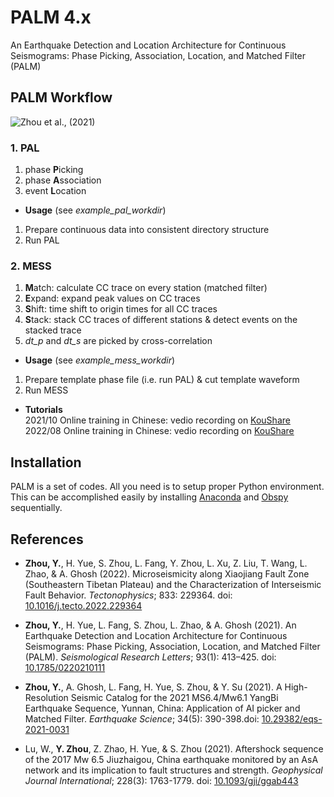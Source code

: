 # PALM 4.x

An Earthquake Detection and Location Architecture for Continuous Seismograms: Phase Picking, Association, Location, and Matched Filter (PALM)  
  
## **PALM Workflow**  
![Zhou et al., (2021)](./doc/PALM_workflow.jpg)  

### 1. PAL
1. phase **P**icking
2. phase **A**ssociation
3. event **L**ocation

- **Usage** (see *example_pal_workdir*)
1. Prepare continuous data into consistent directory structure  
2. Run PAL  

### 2. MESS  
1. **M**atch: calculate CC trace on every station (matched filter)  
2. **E**xpand: expand peak values on CC traces  
3. **S**hift: time shift to origin times for all CC traces  
4. **S**tack: stack CC traces of different stations & detect events on the stacked trace  
5. *dt_p* and *dt_s* are picked by cross-correlation  

- **Usage** (see *example_mess_workdir*)  
1. Prepare template phase file (i.e. run PAL) & cut template waveform  
2. Run MESS  


- **Tutorials**  
2021/10 Online training in Chinese: vedio recording on [KouShare](https://www.koushare.com/lives/room/549779)  
2022/08 Online training in Chinese: vedio recording on [KouShare](https://www.koushare.com/video/videodetail/31656)  

## Installation

PALM is a set of codes. All you need is to setup proper Python environment. This can be accomplished easily by installing [Anaconda](https://www.anaconda.com/products/individual#Downloads) and [Obspy](https://github.com/obspy/obspy/wiki/Installation-via-Anaconda) sequentially.  

## References

- **Zhou, Y.**, H. Yue, S. Zhou, L. Fang, Y. Zhou, L. Xu, Z. Liu, T. Wang, L. Zhao, & A. Ghosh (2022). Microseismicity along Xiaojiang Fault Zone (Southeastern Tibetan Plateau) and the Characterization of Interseismic Fault Behavior. *Tectonophysics*; 833: 229364. doi: [10.1016/j.tecto.2022.229364](https://doi.org/10.1016/j.tecto.2022.229364)  

- **Zhou, Y.**, H. Yue, L. Fang, S. Zhou, L. Zhao, & A. Ghosh (2021). An Earthquake Detection and Location Architecture for Continuous Seismograms: Phase Picking, Association, Location, and Matched Filter (PALM). *Seismological Research Letters*; 93(1): 413–425. doi: [10.1785/0220210111](https://doi.org/10.1785/0220210111)  

- **Zhou, Y.**, A. Ghosh, L. Fang, H. Yue, S. Zhou, & Y. Su (2021). A High-Resolution Seismic Catalog for the 2021 MS6.4/Mw6.1 YangBi Earthquake Sequence, Yunnan, China: Application of AI picker and Matched Filter. *Earthquake Science*; 34(5): 390-398.doi: [10.29382/eqs-2021-0031](https://doi.org/10.29382/eqs-2021-0031)  

- Lu, W., **Y. Zhou**, Z. Zhao, H. Yue, & S. Zhou (2021). Aftershock sequence of the 2017 Mw 6.5 Jiuzhaigou, China earthquake monitored by an AsA network and its implication to fault structures and strength. *Geophysical Journal International*; 228(3): 1763-1779. doi: [10.1093/gji/ggab443](https://doi.org/10.1093/gji/ggab443)  
